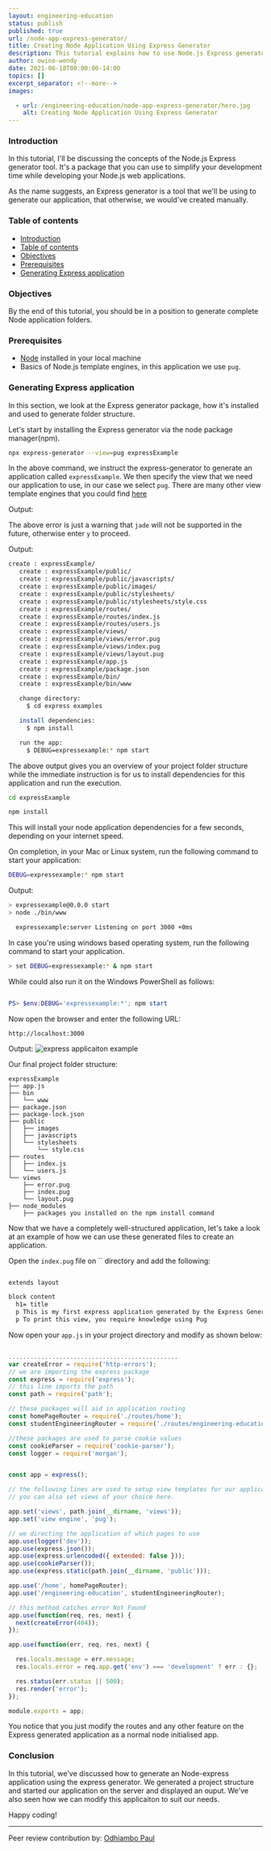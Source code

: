 ```yaml
---
layout: engineering-education
status: publish
published: true
url: /node-app-express-generator/
title: Creating Node Application Using Express Generator 
description: This tutorial explains how to use Node.js Express generator tool to create a new express application.
author: owino-wendy
date: 2021-06-18T00:00:00-14:00
topics: []
excerpt_separator: <!--more-->
images:

  - url: /engineering-education/node-app-express-generator/hero.jpg
    alt: Creating Node Application Using Express Generator
---
```


### Introduction

In this tutorial, I'll be discussing the concepts of the Node.js Express generator tool. It's a package that you can use to simplify your development time while developing your Node.js web applications.  

As the name suggests, an Express generator is a tool that we'll be using to generate our application, that otherwise, we would've created manually.

### Table of contents

- [Introduction](#introduction)
- [Table of contents](#table-of-contents)
- [Objectives](#objectives)
- [Prerequisites](#prerequisites)
- [Generating Express application](#generating-express-application)

### Objectives

By the end of this tutorial, you should be in a position to generate complete Node application folders.  

### Prerequisites

- [Node](node.org) installed in your local machine
- Basics of Node.js template engines, in this application we use `pug`.

### Generating Express application

In this section, we look at the Express generator package, how it's installed and used to generate folder structure.  

Let's start by installing the Express generator via the node package manager(npm).  

```bash
npx express-generator --view=pug expressExample

```

In the above command, we instruct the express-generator to generate an application called `expressExample`. We then specify the view that we need our application to use, in our case we select `pug`. There are many other view template engines that you could find [here](https://expressjs.com/en/guide/using-template-engines.html)

Output:

The above error is just a warning that `jade` will not be supported in the future, otherwise enter `y` to proceed.

Output:

```bash
create : expressExample/
   create : expressExample/public/
   create : expressExample/public/javascripts/
   create : expressExample/public/images/
   create : expressExample/public/stylesheets/
   create : expressExample/public/stylesheets/style.css
   create : expressExample/routes/
   create : expressExample/routes/index.js
   create : expressExample/routes/users.js
   create : expressExample/views/
   create : expressExample/views/error.pug
   create : expressExample/views/index.pug
   create : expressExample/views/layout.pug
   create : expressExample/app.js
   create : expressExample/package.json
   create : expressExample/bin/
   create : expressExample/bin/www

   change directory:
     $ cd express examples

   install dependencies:
     $ npm install

   run the app:
     $ DEBUG=expressexample:* npm start


```

The above output gives you an overview of your project folder structure while the immediate instruction is for us to install dependencies for this application and run the execution.

```bash
cd expressExample
```

```bash
npm install
```

This will install your node application dependencies for a few seconds, depending on your internet speed.  

On completion, in your Mac or Linux system, run the following command to start your application:  

```bash
DEBUG=expressexample:* npm start
```

Output:

```bash
> expressexample@0.0.0 start
> node ./bin/www

  expressexample:server Listening on port 3000 +0ms


```

In case you're using windows based operating system, run the following command to start your application.

```bash
> set DEBUG=expressexample:* & npm start
```

While could also run it on the Windows PowerShell as follows:  

```powershell

PS> $env:DEBUG='expressexample:*'; npm start
```

Now open the browser and enter the following URL:

```http
http://localhost:3000
```

Output:
![express applicaiton example](/engineering-education/node-app-express-generator/home.png)

Our final project folder structure:  

```
expressExample
├── app.js
├── bin
│   └── www
├── package.json
├── package-lock.json
├── public
│   ├── images
│   ├── javascripts
│   └── stylesheets
│       └── style.css
├── routes
│   ├── index.js
│   └── users.js
└── views
    ├── error.pug
    ├── index.pug
    └── layout.pug
├── node_modules
    ├── packages you installed on the npm install command

```

Now that we have a completely well-structured application, let's take a look at an example of how we can use these generated files to create an application.

Open the `index.pug` file on `` directory and add the following:  

```html

extends layout

block content
  h1= title
  p This is my first express application generated by the Express Generator package
  p To print this view, you require knowledge using Pug

```

Now open your `app.js` in your project directory and modify as shown below:  

```js

...............................................
var createError = require('http-errors');
// we are importing the express package
const express = require('express');
// this line imports the path
const path = require('path');

// these packages will aid in application routing
const homePageRouter = require('./routes/home');
const studentEngineeringRouter = require('./routes/engineering-education');

//these packages are used to parse cookie values
const cookieParser = require('cookie-parser');
const logger = require('morgan');


const app = express();

// the following lines are used to setup view templates for our application
// you can also set views of your choice here.

app.set('views', path.join(__dirname, 'views'));
app.set('view engine', 'pug');

// we directing the application of which pages to use
app.use(logger('dev'));
app.use(express.json());
app.use(express.urlencoded({ extended: false }));
app.use(cookieParser());
app.use(express.static(path.join(__dirname, 'public')));

app.use('/home', homePageRouter);
app.use('/engineering-education', studentEngineeringRouter);

// this method catches error Not Found
app.use(function(req, res, next) {
  next(createError(404));
});

app.use(function(err, req, res, next) {

  res.locals.message = err.message;
  res.locals.error = req.app.get('env') === 'development' ? err : {};

  res.status(err.status || 500);
  res.render('error');
});

module.exports = app;


```

You notice that you just modify the routes and any other feature on the Express generated application as a normal node initialised app.

### Conclusion

In this tutorial, we've discussed how to generate an Node-express application using the express generator. We generated a project structure and started our application on the server and displayed an ouput. We've also seen how we can modify this applicaiton to suit our needs.

Happy coding!

---
Peer review contribution by: [Odhiambo Paul](/engineering-education/authors/odhiambo-paul/)
